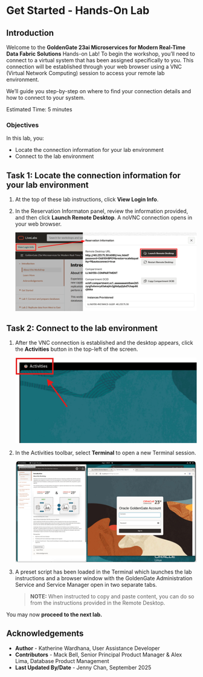 # Get Started - Hands-On Lab
## Introduction

Welcome to the **GoldenGate 23ai Microservices for Modern Real-Time Data Fabric Solutions** Hands-on Lab! To begin the workshop, you’ll need to connect to a virtual system that has been assigned specifically to you. This connection will be established through your web browser using a VNC (Virtual Network Computing) session to access your remote lab environment.

We’ll guide you step-by-step on where to find your connection details and how to connect to your system.

Estimated Time: 5 minutes

### Objectives

In this lab, you:

* Locate the connection information for your lab environment
* Connect to the lab environment

## Task 1: Locate the connection information for your lab environment

1.  At the top of these lab instructions, click **View Login Info**.

2.  In the Reservation Informaton panel, review the information provided, and then click **Launch Remote Desktop**. A noVNC connection opens in your web browser.

    ![Reservation information panel](./images/01-01-view-login-info.png " ")

## Task 2: Connect to the lab environment

1.  After the VNC connection is established and the desktop appears, click the **Activities** button in the top-left of the screen.

    ![Click Activities on VCN](./images/01-02-activities.png " ")

2.  In the Activities toolbar, select **Terminal** to open a new Terminal session. 

    ![Tabs open to access lab instructions](./images/01-05-lab-instructions.png " ")

3.  A preset script has been loaded in the Terminal which launches the lab instructions and a browser window with the GoldenGate Administration Service and Service Manager open in two separate tabs.

    > **NOTE:** When instructed to copy and paste content, you can do so from the instructions provided in the Remote Desktop.

You may now **proceed to the next lab.**

## Acknowledgements
* **Author** - Katherine Wardhana, User Assistance Developer
* **Contributors** - Mack Bell, Senior Principal Product Manager & Alex Lima, Database Product Management
* **Last Updated By/Date** - Jenny Chan, September 2025
